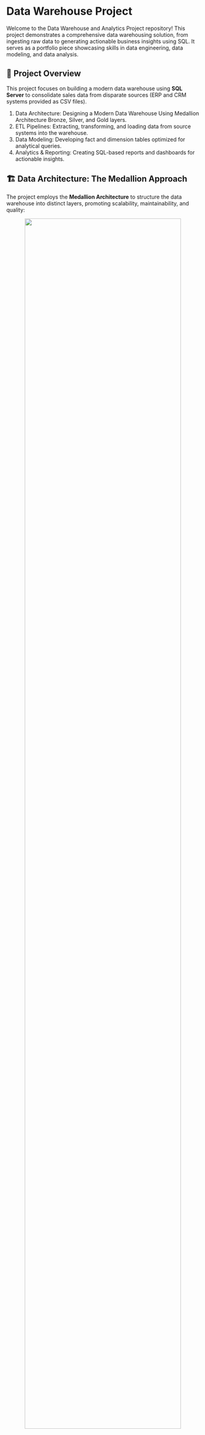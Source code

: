 # Data Warehouse Project

Welcome to the Data Warehouse and Analytics Project repository! This project demonstrates a comprehensive data warehousing solution, from ingesting raw data to generating actionable business insights using SQL. It serves as a portfolio piece showcasing skills in data engineering, data modeling, and data analysis.

## 📖 Project Overview

This project focuses on building a modern data warehouse using **SQL Server** to consolidate sales data from disparate sources (ERP and CRM systems provided as CSV files).

1. Data Architecture: Designing a Modern Data Warehouse Using Medallion Architecture Bronze, Silver, and Gold layers.
2. ETL Pipelines: Extracting, transforming, and loading data from source systems into the warehouse.
3. Data Modeling: Developing fact and dimension tables optimized for analytical queries.
4. Analytics & Reporting: Creating SQL-based reports and dashboards for actionable insights.


## 🏗️ Data Architecture: The Medallion Approach

The project employs the **Medallion Architecture** to structure the data warehouse into distinct layers, promoting scalability, maintainability, and quality:

<div align="center">
  <img src="https://github.com/michalpuskac/sql-data-warehouse-project/blob/main/docs/high_level_architecture.png" width="90%" />
  <br/>
  <img src="https://github.com/michalpuskac/sql-data-warehouse-project/blob/main/docs/data_flow.png" width="75%"/> 
</div>

* **🥉 Bronze Layer:** Raw data is ingested directly from the source CSV files (ERP, CRM) into SQL Server tables without transformation. This layer serves as the historical archive of source data. *(See: [scripts/bronze/](https://github.com/michalpuskac/sql-data-warehouse-project/tree/main/scripts/bronze))*
* **🥈 Silver Layer:** Data from the Bronze layer undergoes cleansing, standardization, transformation. Data quality issues are addressed here, resulting in a validated and consistent dataset. *(See: [scripts/silver/](https://github.com/michalpuskac/sql-data-warehouse-project/tree/main/scripts/silver))*
* **🥇 Gold Layer:** Business-ready data is modeled into a **Star Schema** (optimized for analytics) consisting of fact and dimension tables. This layer directly serves reporting and analytics needs. *(See: [scripts/gold/](https://github.com/michalpuskac/sql-data-warehouse-project/tree/main/scripts/gold))*

<div align="center">
  <img src="https://github.com/michalpuskac/sql-data-warehouse-project/blob/main/docs/data_integration%20Diagram.png" width="85%" />
   <br/>
  <img src="https://github.com/michalpuskac/sql-data-warehouse-project/blob/main/docs/sales_data_mart.png" width="85%"/> 
</div>

## 🛠️ Tools & Technologies

* **Database:** [SQL Server Express](https://www.microsoft.com/en-us/sql-server/sql-server-downloads)
* **Database Management:** [Azure Data Studio](https://learn.microsoft.com/en-us/azure-data-studio/download-azure-data-studio?tabs=win-install%2Cwin-user-install%2Credhat-install%2Cwindows-uninstall%2Credhat-uninstall)
* **ETL & Data Transformation:** [T-SQL](https://learn.microsoft.com/en-us/sql/t-sql/language-reference?view=sql-server-ver16)
* **Data Modeling & Diagrams:** [Draw.io](https://app.diagrams.net/)
* **Version Control:** [Git & GitHub](https://github.com/)
* **Data Source:** [CSV Files (ERP & CRM)](https://github.com/michalpuskac/sql-data-warehouse-project/tree/main/datasets)

# 🎯 Key Project Tasks & Features

* **Data Ingestion:** Loading raw data from CSV files into the Bronze layer.
* **ETL Pipeline:** Developing SQL scripts to move and transform data across Bronze, Silver, and Gold layers.
* **Data Cleansing & Integration:** Handling data quality issues and merging data from ERP and CRM sources.
* **Data Modeling:** Designing and implementing a Star Schema (FactSales, DimCustomers, DimProducts) in the Gold layer.
* **Documentation:** Creating diagrams and descriptions for architecture, data flow, and data models. *(See: [docs/](https://github.com/michalpuskac/sql-data-warehouse-project/tree/main/docs))*


## 🗂  Repository Structure
```
data-warehouse-project/
│
├── datasets/                           # Raw source CSV files (ERP, CRM)
│
├── docs/                               # Documentation, diagrams
│   ├── data_catalog.md                 # Catalog of datasets, including field descriptions and metadata
│   ├── data_flow.drawio                
│   ├── data_flow.png                   # Data flow diagram
│   ├── data_integration.drawio                
│   ├── data_integration.png            # Data integration
│   ├── data_models.drawio              # Draw.io file for data models (star schema)
│   ├── high_level_architecture.drawio        
|   ├── high_level_architecture.png     # Project's architecture
│   ├── naming-conventions.md           # Consistent naming guidelines for tables, columns, and files
│   ├── sales_data_mart.drawio        
|   ├── sales_data_mart.png             # Star schema of gold layer
│
├── scripts/                            # SQL scripts for ETL and transformations
│   ├── bronze/                         # Scripts for extracting and loading raw data
│   ├── silver/                         # Scripts for cleaning and transforming data
│   ├── gold/                           # Scripts for creating analytical models
│
├── tests/                              # Test scripts and quality files
│
├── README.md                           # Project overview and instructions
├── LICENSE                             # License information for the repository
├── .gitignore                          # Files and directories to be ignored by Git
└── requirements.txt                    # Dependencies and requirements for the project
```

## ⚙️ Getting Started 

1. **Prerequisites:**
    * Ensure you have SQL Server (Express or other edition) and SQL Server Management Studio (SSMS) installed.
    * Clone this repository: `git clone https://github.com/michalpuskac/sql-data-warehouse-project.git`
    <br>
    
    * **Important:** Place the source CSV files (e.g., `cust_info.csv`, `prd_info.csv`, `sales_details.csv`, `loc_a101.csv`, `cust_az12.csv`, `px_cat_g1v2.csv`) in a location accessible *by the SQL Server instance*. The default paths in the load script are `/data/source_crm/` and `/data/source_erp/`.
        * You might need to adjust these paths within the `scripts/bronze/load_bronze.sql` file to match your environment (e.g., `C:\data\source_crm\` on Windows).
2. **Database Setup:** Create a new database in SQL Server using `script/init_database.sql`.
3. **Load Data:**
        * *Run scripts in Order*
        * **a. Create Bronze Tables:** Open and run the entire `scripts/bronze/ddl_bronze.sql` script. This creates the empty table structures.
        * **b. Create Bronze Load Procedure:** Open and run the entire `scripts/bronze/load_bronze.sql` script. This creates the stored procedure but does *not* load data yet.
        * **c. Execute Bronze Load Procedure:** Run the following command to load the data from the CSV files into the Bronze tables:
        
        ```sql
        EXEC bronze.load_bronze;
        GO
        ```
        *(Check the output messages in SSMS for success or errors).*

    * Follow a similar pattern for the Silver and Gold layers.
4. **Analytics:** Once the underlying Silver layer is populated and the Gold views are created, connect to the database using SSMS or another BI tool. Run analytical queries against the Gold layer views (e.g., gold.fact_sales, gold.dim_customers, gold.dim_products) to derive insights.


## ✨ Skills Demonstrated

This project highlights expertise in:

* SQL Development (T-SQL)
* Data Architecture (Medallion Architecture)
* Data Engineering (ETL Processes)
* ETL Pipeline Development
* Data Modeling (Star Schema)
* Data Analysis & Reporting

## 📄 License
This project is licensed under the MIT License. See the [LICENSE](https://github.com/michalpuskac/sql-data-warehouse-project/blob/main/LICENSE) file for details.


## 👨‍💻 Author - Michal Puškáč
This project is part of my portfolio, showcasing skills and concepts I learned. If you have any questions, feedback, or would like to collaborate, feel free to get in touch!


<div align="left">
   <a href="https://www.linkedin.com/in/michal-pu%C5%A1k%C3%A1%C4%8D-94b925179/">
    <img src="https://img.shields.io/badge/LinkedIn-0A66C2?style=for-the-badge&logo=linkedin&logoColor=white" alt="LinkedIn Badge"/>
  </a>
  <a href="https://github.com/michalpuskac">
    <img src="https://img.shields.io/badge/GitHub-181717?style=for-the-badge&logo=github&logoColor=white" alt="GitHub Badge"/>
  </a>
</div>
